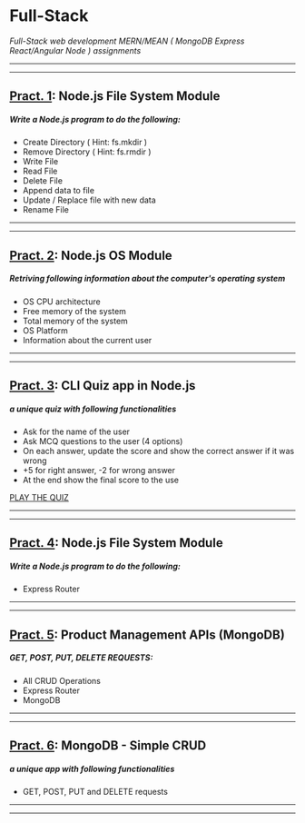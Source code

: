 # Full-Stack
_Full-Stack web development MERN/MEAN ( MongoDB Express React/Angular Node ) assignments_

---
---

## [Pract. 1](https://github.com/laxminarayanRaval/full-stack/tree/main/pract1): Node.js File System Module
##### _Write a Node.js program to do the following:_
* Create Directory ( Hint: fs.mkdir )
* Remove Directory ( Hint: fs.rmdir )
* Write File 
* Read File 
* Delete File
* Append data to file
* Update / Replace file with new data
* Rename File

---
---

## [Pract. 2](https://github.com/laxminarayanRaval/full-stack/tree/main/pract2): Node.js OS Module
##### _Retriving following information about the computer's operating system_
* OS CPU architecture
* Free memory of the system
* Total memory of the system
* OS Platform
* Information about the current user

---
---

## [Pract. 3](https://github.com/laxminarayanRaval/full-stack/tree/main/pract3): CLI Quiz app in Node.js
##### _a unique quiz with following functionalities_
* Ask for the name of the user
* Ask MCQ questions to the user (4 options)
* On each answer, update the score and show the correct answer if it was wrong
* +5 for right answer, -2 for wrong answer
* At the end show the final score to the use

[PLAY THE QUIZ](https://replit.com/@Laxminarayan01/pract3)

---
---

## [Pract. 4](https://github.com/laxminarayanRaval/full-stack/tree/main/pract4): Node.js File System Module
##### _Write a Node.js program to do the following:_
* Express Router

---
---

## [Pract. 5](https://github.com/laxminarayanRaval/full-stack/tree/main/pract5): Product Management APIs (MongoDB)
##### _GET, POST, PUT, DELETE REQUESTS:_
* All CRUD Operations
* Express Router
* MongoDB

---
---


## [Pract. 6](https://github.com/laxminarayanRaval/full-stack/tree/main/pract6): MongoDB - Simple CRUD
##### _a unique app with following functionalities_
* GET, POST, PUT and DELETE requests


---
---
